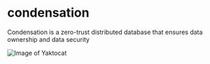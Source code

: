 # condensation
Condensation is a zero-trust distributed database that ensures data ownership and data security

![Image of Yaktocat](https://octodex.github.com/images/yaktocat.png)

